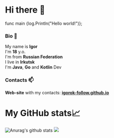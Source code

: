 # Hi there 👋
func main {log.Println("Hello world!")};
### Bio 💬
My name is **Igor**  
I'm **18** y.o.  
I'm from **Russian Federation**  
I live in **Irkutsk**  
I'm **Java**, **Go** and **Kotlin** Dev
### Contacts 📫
**Web-site** with my contacts: **[igorok-follow.github.io](https://igorok-follow.github.io)**
# My GitHub stats📈
![Anurag's github stats](https://github-readme-stats.vercel.app/api?username=igorok-follow&show_icons=true&theme=default&include_all_commits=true&count_private=true&hide_title=true)
![](https://wakatime.com/share/@igorok/eef5d577-d497-44cb-8a05-4a9094835dac.svg)

<!--
**igorok-follow/igorok-follow** is a ✨ _special_ ✨ repository because its `README.md` (this file) appears on your GitHub profile.

Here are some ideas to get you started:

- 🔭 
- 🌱 I’m currently learning ...
- 👯 I’m looking to collaborate on ...
- 🤔 I’m looking for help with ...
- 💬 Ask me about ...
- 📫 How to reach me: ...
- 😄 Pronouns: ...
- ⚡ Fun fact: ...
-->
